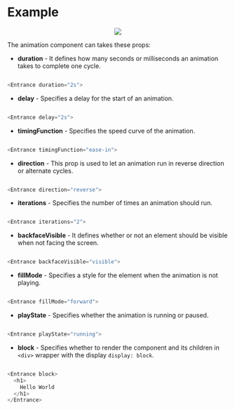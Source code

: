 # Example

<p align="center">
	<img src="https://gyazo.com/9fc95209d4a04c636b7af98711cd0df3.png" />
</p>

The animation component can takes these props:
* **duration** - 
It defines how many seconds or milliseconds an animation takes to complete one cycle.

```javascript

<Entrance duration="2s">

```
* **delay** - 
Specifies a delay for the start of an animation.

```javascript

<Entrance delay="2s">

```
* **timingFunction** - 
Specifies the speed curve of the animation.

```javascript

<Entrance timingFunction="ease-in">

```
* **direction** - 
This prop is used to let an animation run in reverse direction or alternate cycles.

```javascript

<Entrance direction="reverse">

```
* **iterations** - 
Specifies the number of times an animation should run.

```javascript

<Entrance iterations="2">

```
* **backfaceVisible** - 
It defines whether or not an element should be visible when not facing the screen.

```javascript

<Entrance backfaceVisible="visible">

```
* **fillMode** - 
Specifies a style for the element when the animation is not playing.

```javascript

<Entrance fillMode="forward">

```
* **playState** - 
Specifies whether the animation is running or paused.

```javascript

<Entrance playState="running">

```
* **block** - 
Specifies whether to render the component and its children in `<div>` wrapper with the display `display: block`.

```javascript

<Entrance block>
  <h1>
    Hello World
  </h1>
</Entrance>

```
